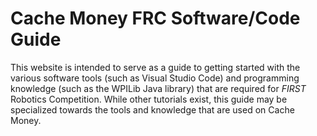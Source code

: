 # Cache Money FRC Software/Code Guide

This website is intended to serve as a guide to getting started with the various software tools (such as Visual Studio Code) and programming knowledge (such as the WPILib Java library) that are required for *FIRST* Robotics Competition. While other tutorials exist, this guide may be specialized towards the tools and knowledge that are used on Cache Money.